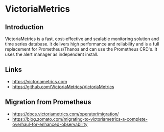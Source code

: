 # VictoriaMetrics

## Introduction
VictoriaMetrics is a fast, cost-effective and scalable monitoring solution and time series database. It delivers high performance and reliability and is a full replacement for Prometheus/Thanos and can use the Prometheus CRD's. It uses the alert manager as independent install.

## Links
- https://victoriametrics.com
- https://github.com/VictoriaMetrics/VictoriaMetrics

## Migration from Prometheus
- https://docs.victoriametrics.com/operator/migration/
- https://blog.zomato.com/migrating-to-victoriametrics-a-complete-overhaul-for-enhanced-observability
